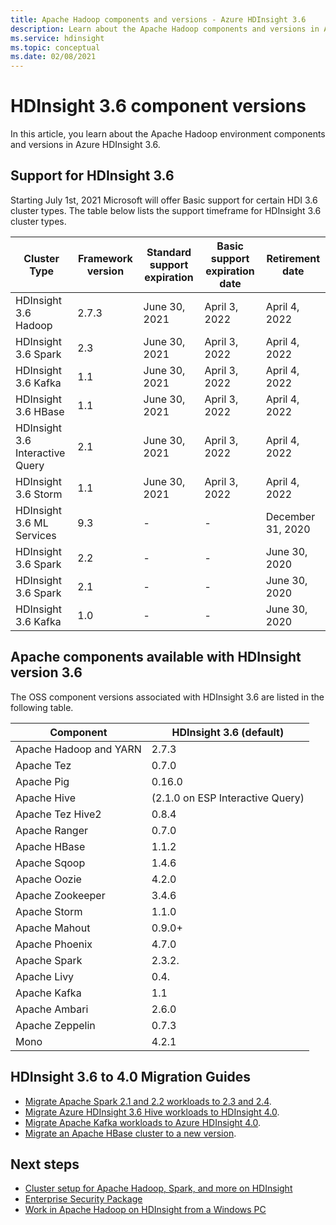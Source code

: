 ```yaml
---
title: Apache Hadoop components and versions - Azure HDInsight 3.6 
description: Learn about the Apache Hadoop components and versions in Azure HDInsight 3.6.
ms.service: hdinsight
ms.topic: conceptual
ms.date: 02/08/2021
---
```


# HDInsight 3.6 component versions

In this article, you learn about the Apache Hadoop environment components and versions in Azure HDInsight 3.6.

## Support for HDInsight 3.6

Starting July 1st, 2021 Microsoft will offer Basic support for certain HDI 3.6 cluster types.
The table below lists the support timeframe for HDInsight 3.6 cluster types.

| Cluster Type                    | Framework version | Standard support expiration       | Basic support expiration date | Retirement date |
|---------------------------------|-------------------|-----------------------------------|------------------------------|-----------------|
| HDInsight 3.6 Hadoop            | 2.7.3             | June 30, 2021                     | April 3, 2022                | April 4, 2022 |
| HDInsight 3.6 Spark             | 2.3               | June 30, 2021                     | April 3, 2022                | April 4, 2022 |
| HDInsight 3.6 Kafka             | 1.1               | June 30, 2021                     | April 3, 2022                | April 4, 2022 |
| HDInsight 3.6 HBase             | 1.1               | June 30, 2021                     | April 3, 2022                | April 4, 2022 |
| HDInsight 3.6 Interactive Query | 2.1               | June 30, 2021                     | April 3, 2022                | April 4, 2022 |
| HDInsight 3.6 Storm             | 1.1               | June 30, 2021                     | April 3, 2022                | April 4, 2022 |
| HDInsight 3.6  ML Services      | 9.3               | -                                 | -                            | December 31, 2020 |
| HDInsight 3.6 Spark             | 2.2               | -                                 | -                            | June 30, 2020 |
| HDInsight 3.6 Spark             | 2.1               | -                                 | -                            | June 30, 2020 |
| HDInsight 3.6 Kafka             | 1.0               | -                                 | -                            | June 30, 2020 |

## Apache components available with HDInsight version 3.6

The OSS component versions associated with HDInsight 3.6 are listed in the following table.

| Component              | HDInsight 3.6 (default)     |
|------------------------|-----------------------------|
| Apache Hadoop and YARN | 2.7.3                       |
| Apache Tez             | 0.7.0                       |
| Apache Pig             | 0.16.0                      |
| Apache Hive            | (2.1.0 on ESP Interactive Query) |
| Apache Tez Hive2       | 0.8.4                       |
| Apache Ranger          | 0.7.0                       |
| Apache HBase           | 1.1.2                       |
| Apache Sqoop           | 1.4.6                       |
| Apache Oozie           | 4.2.0                       |
| Apache Zookeeper       | 3.4.6                       |
| Apache Storm           | 1.1.0                       |
| Apache Mahout          | 0.9.0+                      |
| Apache Phoenix         | 4.7.0                       |
| Apache Spark           | 2.3.2.                      |
| Apache Livy            | 0.4.                        |
| Apache Kafka           | 1.1                         |
| Apache Ambari          | 2.6.0                       |
| Apache Zeppelin        | 0.7.3                       |
| Mono                   | 4.2.1                       |

## HDInsight 3.6 to 4.0 Migration Guides
- [Migrate Apache Spark 2.1 and 2.2 workloads to 2.3 and 2.4](spark/migrate-versions.md).
- [Migrate Azure HDInsight 3.6 Hive workloads to HDInsight 4.0](interactive-query/apache-hive-migrate-workloads.md).
- [Migrate Apache Kafka workloads to Azure HDInsight 4.0](kafka/migrate-versions.md).
- [Migrate an Apache HBase cluster to a new version](hbase/apache-hbase-migrate-new-version.md).

## Next steps

- [Cluster setup for Apache Hadoop, Spark, and more on HDInsight](hdinsight-hadoop-provision-linux-clusters.md)
- [Enterprise Security Package](./enterprise-security-package.md)
- [Work in Apache Hadoop on HDInsight from a Windows PC](hdinsight-hadoop-windows-tools.md)
